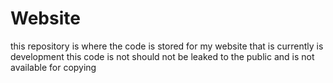 # Website
this repository is where the code is stored for my website that is currently is development this code is not should not be leaked to the public and is not available for copying
